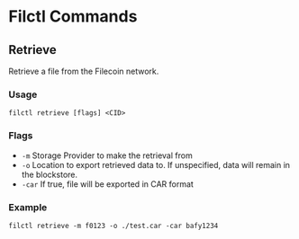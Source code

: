 # Filctl Commands

## Retrieve
Retrieve a file from the Filecoin network.

### Usage
`filctl retrieve [flags] <CID>`

### Flags
- `-m` Storage Provider to make the retrieval from
- `-o` Location to export retrieved data to. If unspecified, data will remain in the blockstore.
- `-car` If true, file will be exported in CAR format

### Example 
`filctl retrieve -m f0123 -o ./test.car -car bafy1234`